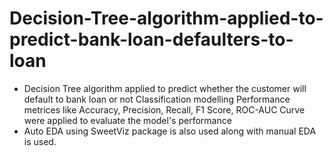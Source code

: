 # Decision-Tree-algorithm-applied-to-predict-bank-loan-defaulters-to-loan
- Decision Tree algorithm applied to predict whether the customer will default to bank loan or not
Classification modelling Performance metrices like Accuracy, Precision, Recall, F1 Score, ROC-AUC Curve were applied to evaluate the model's performance
- Auto EDA using SweetViz package is also used along with manual EDA is used.
